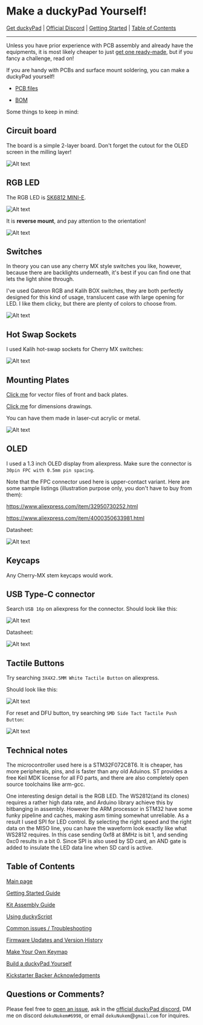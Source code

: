 # Make a duckyPad Yourself!

[Get duckyPad](https://dekunukem.github.io/duckyPad-Pro/doc/landing.html) | [Official Discord](https://discord.gg/4sJCBx5) | [Getting Started](getting_started.md) | [Table of Contents](#table-of-contents)

------

Unless you have prior experience with PCB assembly and already have the equipments, it is most likely cheaper to just [get one ready-made](https://www.tindie.com/products/21984/), but if you fancy a challenge, read on!

If you are handy with PCBs and surface mount soldering, you can make a duckyPad yourself!

* [PCB files](pcb)

* [BOM](https://docs.google.com/spreadsheets/d/e/2PACX-1vT7gMnYGDWy0Lo6eYjwrsN8QOGCtDGLZ2JMhllytPXIBBvnaAoaImIb5qIXtS9drMGxFIuWi2RhF3QB/pubhtml)

Some things to keep in mind:

## Circuit board

The board is a simple 2-layer board. Don't forget the cutout for the OLED screen in the milling layer!

![Alt text](resources/pics/pcb_frontback.jpg)

## RGB LED

The RGB LED is [SK6812 MINI-E](https://hackaday.com/2020/01/28/new-part-day-sk6812-mini-e-a-hand-solderable-neopixel-compatible-led/). 

![Alt text](resources/pics/led.jpeg)

It is **reverse mount**, and pay attention to the orientation!

![Alt text](resources/pics/rgbled.png)

## Switches

In theory you can use any cherry MX style switches you like, however, because there are backlights underneath, it's best if you can find one that lets the light shine through.

I've used Gateron RGB and Kalih BOX switches, they are both perfectly designed for this kind of usage, translucent case with large opening for LED. I like them clicky, but there are plenty of colors to choose from.

![Alt text](resources/pics/gateron.jpg)

## Hot Swap Sockets

I used Kalih hot-swap sockets for Cherry MX switches:

![Alt text](resources/pics/socket.jpeg)

## Mounting Plates

[Click me](pcb/plates) for vector files of front and back plates.

[Click me](resources/pics/dimensions.png) for dimensions drawings.

You can have them made in laser-cut acrylic or metal.

![Alt text](resources/pics/plate.jpg)

## OLED

I used a 1.3 inch OLED display from aliexpress. Make sure the connector is `30pin FPC with 0.5mm pin spacing`.

Note that the FPC connector used here is upper-contact variant. Here are some sample listings (illustration purpose only, you don't have to buy from them):

https://www.aliexpress.com/item/32950730252.html

https://www.aliexpress.com/item/4000350633981.html

Datasheet:

![Alt text](resources/pics/oled.jpg)

## Keycaps

Any Cherry-MX stem keycaps would work.

## USB Type-C connector

Search `USB 16p` on aliexpress for the connector. Should look like this:

![Alt text](resources/pics/usbc.png)

Datasheet:

![Alt text](resources/pics/usbc_datasheet.jpg)

## Tactile Buttons

Try searching `3X4X2.5MM White Tactile Button` on aliexpress.

Should look like this:

![Alt text](resources/pics/butt.png)

For reset and DFU button, try searching `SMD Side Tact Tactile Push Button`:

![Alt text](resources/pics/sidepush.jpg)


## Technical notes

The microcontroller used here is a STM32F072C8T6. It is cheaper, has more peripherals, pins, and is faster than any old Aduinos. ST provides a free Keil MDK license for all F0 parts, and there are also completely open source toolchains like arm-gcc.

One interesting design detail is the RGB LED. The WS2812(and its clones) requires a rather high data rate, and Arduino library achieve this by bitbanging in assembly. However the ARM processor in STM32 have some funky pipeline and caches, making asm timing somewhat unreliable. As a result I used SPI for LED control. By selecting the right speed and the right data on the MISO line, you can have the waveform look exactly like what WS2812 requires. In this case sending 0xf8 at 8MHz is bit 1, and sending 0xc0 results in a bit 0. Since SPI is also used by SD card, an AND gate is added to insulate the LED data line when SD card is active.

## Table of Contents

[Main page](README.md)

[Getting Started Guide](getting_started.md)

[Kit Assembly Guide](kit_assembly_guide.md)

[Using duckyScript](duckyscript_info.md)

[Common issues / Troubleshooting](troubleshooting.md)

[Firmware Updates and Version History](firmware_updates_and_version_history.md)

[Make Your Own Keymap](./keymap_instructions.md)

[Build a duckyPad Yourself](build_it_yourself.md)

[Kickstarter Backer Acknowledgments](kickstarter_backers.md)

## Questions or Comments?

Please feel free to [open an issue](https://github.com/dekuNukem/duckypad/issues), ask in the [official duckyPad discord](https://discord.gg/4sJCBx5), DM me on discord `dekuNukem#6998`, or email `dekuNukem`@`gmail`.`com` for inquires.
